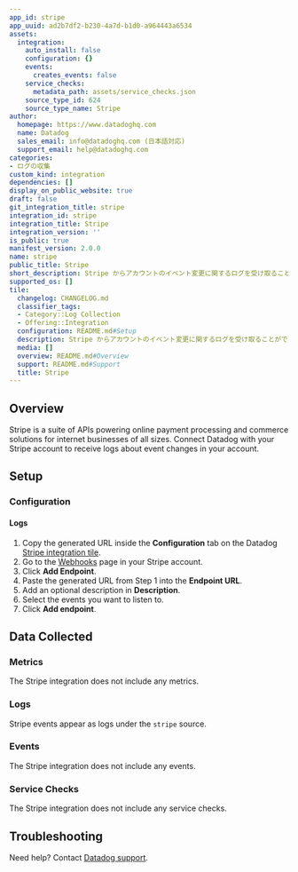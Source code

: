 ```yaml
---
app_id: stripe
app_uuid: ad2b7df2-b230-4a7d-b1d0-a964443a6534
assets:
  integration:
    auto_install: false
    configuration: {}
    events:
      creates_events: false
    service_checks:
      metadata_path: assets/service_checks.json
    source_type_id: 624
    source_type_name: Stripe
author:
  homepage: https://www.datadoghq.com
  name: Datadog
  sales_email: info@datadoghq.com (日本語対応)
  support_email: help@datadoghq.com
categories:
- ログの収集
custom_kind: integration
dependencies: []
display_on_public_website: true
draft: false
git_integration_title: stripe
integration_id: stripe
integration_title: Stripe
integration_version: ''
is_public: true
manifest_version: 2.0.0
name: stripe
public_title: Stripe
short_description: Stripe からアカウントのイベント変更に関するログを受け取ることができます。
supported_os: []
tile:
  changelog: CHANGELOG.md
  classifier_tags:
  - Category::Log Collection
  - Offering::Integration
  configuration: README.md#Setup
  description: Stripe からアカウントのイベント変更に関するログを受け取ることができます。
  media: []
  overview: README.md#Overview
  support: README.md#Support
  title: Stripe
---
```


<!--  SOURCED FROM https://github.com/DataDog/integrations-internal-core -->
## Overview

Stripe is a suite of APIs powering online payment processing and commerce solutions for internet businesses of all sizes. Connect Datadog with your Stripe account to receive logs about event changes in your account.

## Setup

### Configuration

#### Logs

1. Copy the generated URL inside the **Configuration** tab on the Datadog [Stripe integration tile][1].
2. Go to the [Webhooks][2] page in your Stripe account.
3. Click **Add Endpoint**.
4. Paste the generated URL from Step 1 into the **Endpoint URL**.
5. Add an optional description in **Description**.
6. Select the events you want to listen to.
7. Click **Add endpoint**.


## Data Collected

### Metrics

The Stripe integration does not include any metrics.

### Logs

Stripe events appear as logs under the `stripe` source.

### Events

The Stripe integration does not include any events.

### Service Checks

The Stripe integration does not include any service checks.

## Troubleshooting

Need help? Contact [Datadog support][3].

[1]: https://app.datadoghq.com/integrations/stripe
[2]: https://dashboard.stripe.com/webhooks
[3]: https://docs.datadoghq.com/ja/help